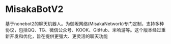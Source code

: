# MisakaBotV2
基于nonebot2的聊天机器人。为御坂网络(MisakaNetwork)专门定制，支持多种协议，包括QQ、TG、微信公众号、KOOK、GitHub、米哈游等。这个版本经过重新开发和优化，旨在提供更强大、更灵活的聊天功能
